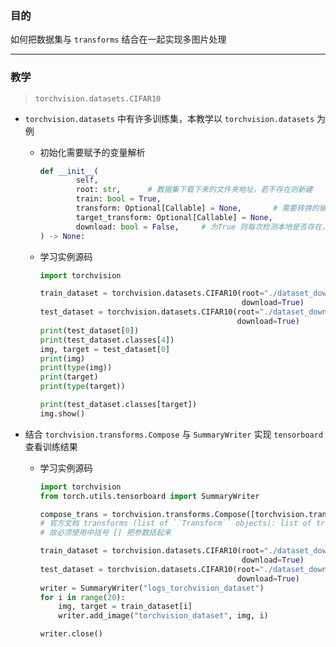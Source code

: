 ### 目的

如何把数据集与  `transforms`  结合在一起实现多图片处理

---



### 教学

> `torchvision.datasets.CIFAR10`

- `torchvision.datasets`  中有许多训练集，本教学以  `torchvision.datasets`  为例

  - 初始化需要赋予的变量解析

    ```python
    def __init__(
            self,
            root: str,		# 数据集下载下来的文件夹地址，若不存在则新建
            train: bool = True,
            transform: Optional[Callable] = None,		# 需要转换的输出对象类型，可使用torchvision.transforms.Compose连续转换
            target_transform: Optional[Callable] = None,
            download: bool = False,		# 为True 则每次检测本地是否存在，不存在就下载，存在则不下载
    ) -> None:
    ```

  - 学习实例源码

    ```python
    import torchvision
    
    train_dataset = torchvision.datasets.CIFAR10(root="./dataset_download", train=True, transform=compose_trans,
                                                 download=True)
    test_dataset = torchvision.datasets.CIFAR10(root="./dataset_download", train=False, transform=compose_trans,
                                                download=True)
    print(test_dataset[0])
    print(test_dataset.classes[4])
    img, target = test_dataset[0]
    print(img)
    print(type(img))
    print(target)
    print(type(target))
    
    print(test_dataset.classes[target])
    img.show()
    ```

- 结合  `torchvision.transforms.Compose`  与  `SummaryWriter`  实现  `tensorboard` 查看训练结果

  - 学习实例源码

    ```python
    import torchvision
    from torch.utils.tensorboard import SummaryWriter
    
    compose_trans = torchvision.transforms.Compose([torchvision.transforms.ToTensor()])		
    # 官方文档 transforms (list of ``Transform`` objects): list of transforms to compose.
    # 故必须使用中括号 [] 把参数括起来
    
    train_dataset = torchvision.datasets.CIFAR10(root="./dataset_download", train=True, transform=compose_trans,
                                                 download=True)
    test_dataset = torchvision.datasets.CIFAR10(root="./dataset_download", train=False, transform=compose_trans,
                                                download=True)		# transform: 数据集需要进行的类型变换
    writer = SummaryWriter("logs_torchvision_dataset")
    for i in range(20):
        img, target = train_dataset[i]
        writer.add_image("torchvision_dataset", img, i)
    
    writer.close()
    ```

